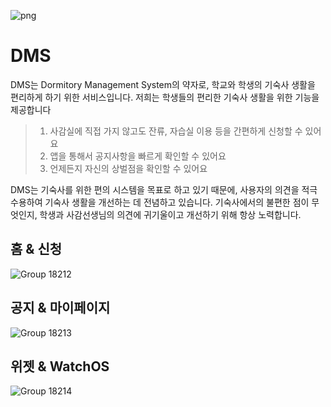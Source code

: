 <!--![](https://user-images.githubusercontent.com/101160207/231135123-be428205-09e8-427d-abad-80c3bbbd0f58.png)-->
![png](https://user-images.githubusercontent.com/68860610/233824618-8b764a7f-51dc-41ca-aa84-fd9ee3b76849.png)

# DMS

DMS는 Dormitory Management System의 약자로, 학교와 학생의 기숙사 생활을 편리하게 하기 위한 서비스입니다.
저희는 학생들의 편리한 기숙사 생활을 위한 기능을 제공합니다

> 1. 사감실에 직접 가지 않고도 잔류, 자습실 이용 등을 간편하게 신청할 수 있어요
> 2. 앱을 통해서 공지사항을 빠르게 확인할 수 있어요
> 3. 언제든지 자신의 상벌점을 확인할 수 있어요

DMS는 기숙사를 위한 편의 시스템을 목표로 하고 있기 때문에, 사용자의 의견을 적극 수용하여 기숙사 생활을 개선하는 데 전념하고 있습니다.
기숙사에서의 불편한 점이 무엇인지, 학생과 사감선생님의 의견에 귀기울이고 개선하기 위해 항상 노력합니다.

## 홈 & 신청
![Group 18212](https://user-images.githubusercontent.com/68860610/233824121-eabed662-0182-4293-a18e-0b31767fdd1d.png)
## 공지 & 마이페이지
![Group 18213](https://user-images.githubusercontent.com/68860610/233824113-72a802f2-4ad6-4402-9ddd-a58399a58bf5.png)
## 위젯 & WatchOS
![Group 18214](https://user-images.githubusercontent.com/68860610/233824111-b94757fe-9a94-41fd-97a4-b4b6e7b1fece.png)



